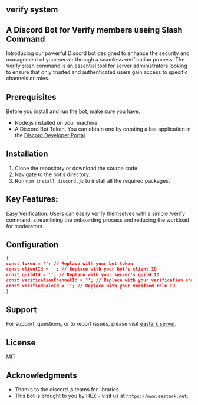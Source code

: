 ## verify system

## A Discord Bot for Verify members useing Slash Command
Introducing our powerful Discord bot designed to enhance the security and management of your server through a seamless verification process. The Verify slash command is an essential tool for server administrators looking to ensure that only trusted and authenticated users gain access to specific channels or roles.

## Prerequisites

Before you install and run the bot, make sure you have:

- Node.js installed on your machine.
- A Discord Bot Token. You can obtain one by creating a bot application in the [Discord Developer Portal](https://discord.com/developers/applications).

## Installation

1. Clone the repository or download the source code.
2. Navigate to the bot's directory.
3. Run `npm install discord.js` to install all the required packages.

## Key Features:
Easy Verification: Users can easily verify themselves with a simple /verify command, streamlining the onboarding process and reducing the workload for moderators.

## Configuration

```json
{
const token = ''; // Replace with your bot token
const clientId = ''; // Replace with your bot's client ID
const guildId = ''; // Replace with your server's guild ID
const verificationChannelId = ''; // Replace with your verification channel ID
const verifiedRoleId = ''; // Replace with your verified role ID
}
```

## Support

For support, questions, or to report issues, please visit [eastark server](https://discord.gg/XzhGyJe3xc).

## License

[MIT](LICENSE)

## Acknowledgments

- Thanks to the discord.js teams for libraries.
- This bot is brought to you by HEX - visit us at `https://www.eastark.net`.

